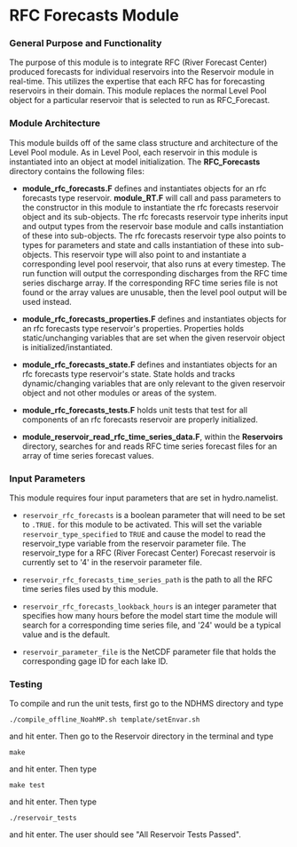 # RFC Forecasts Module

### General Purpose and Functionality

The purpose of this module is to integrate RFC (River Forecast Center) produced forecasts for individual reservoirs into
the Reservoir module in real-time. This utilizes the expertise that each RFC has for forecasting reservoirs in their domain.
This module replaces the normal Level Pool object for a particular reservoir that is selected to run as RFC_Forecast.


### Module Architecture

This module builds off of the same class structure and architecture of the Level Pool module. As in Level Pool, each reservoir in this
module is instantiated into an object at model initialization. The **RFC_Forecasts** directory contains the following files:

* **module_rfc_forecasts.F** defines and instantiates objects for an rfc forecasts type
reservoir. **module_RT.F** will call and pass parameters to the constructor in this module to instantiate the rfc forecasts reservoir
object and its sub-objects. The rfc forecasts reservoir type inherits input and output types from the reservoir base module and calls
instantiation of these into sub-objects. The rfc forecasts reservoir type also points to types for parameters and state and calls
instantiation of these into sub-objects. This reservoir type will also point to and instantiate a corresponding level pool reservoir, that
also runs at every timestep. The run function will output the corresponding discharges from the RFC time series discharge array. If the
corresponding RFC time series file is not found or the array values are unusable, then the level pool output will be used instead.

* **module_rfc_forecasts_properties.F** defines and instantiates objects for an rfc forecasts type reservoir's
properties. Properties holds static/unchanging variables that are set when the given reservoir object is
initialized/instantiated.

* **module_rfc_forecasts_state.F** defines and instantiates objects for an rfc forecasts type reservoir's state.
State holds and tracks dynamic/changing variables that are only relevant to the given reservoir object and not other
modules or areas of the system.

* **module_rfc_forecasts_tests.F** holds unit tests that test for all components of an rfc forecasts reservoir
are properly initialized.

* **module_reservoir_read_rfc_time_series_data.F**, within the **Reservoirs** directory, searches for and reads RFC time series
forecast files for an array of time series forecast values.

### Input Parameters

This module requires four input parameters that are set in hydro.namelist.

* ```reservoir_rfc_forecasts``` is a boolean parameter that will need to be set to ```.TRUE.``` for this module to be activated.
This will set the variable ```reservoir_type_specified``` to ```TRUE``` and cause the model to read the reservoir_type variable from the
reservoir parameter file. The reservoir_type for a RFC (River Forecast Center) Forecast reservoir is currently set to '4' in the reservoir
parameter file.

* ```reservoir_rfc_forecasts_time_series_path``` is the path to all the
RFC time series files used by this module.

* ```reservoir_rfc_forecasts_lookback_hours``` is an integer parameter that specifies how many hours before the model start time the module will
search for a corresponding time series file, and '24' would be a typical value and is the default.

* ```reservoir_parameter_file``` is the NetCDF parameter file that holds the corresponding gage ID for each lake ID.

### Testing

To compile and run the unit tests, first go to the NDHMS directory and type
```
./compile_offline_NoahMP.sh template/setEnvar.sh
```

and hit enter. Then go to the Reservoir directory in the terminal and type

```
make
```

and hit enter. Then type

```
make test
```

and hit enter. Then type

```
./reservoir_tests
```

and hit enter.
The user should see "All Reservoir Tests Passed".
